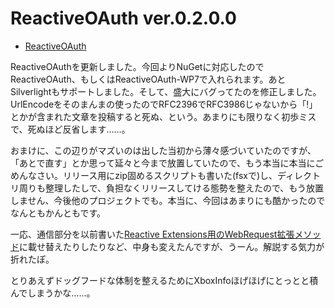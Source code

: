 # ReactiveOAuth ver.0.2.0.0

* [ReactiveOAuth](http://reactiveoauth.codeplex.com/ "ReactiveOAuth")

ReactiveOAuthを更新しました。今回よりNuGetに対応したのでReactiveOAuth、もしくはReactiveOAuth-WP7で入れられます。あとSilverlightもサポートしました。そして、盛大にバグってたのを修正しました。UrlEncodeをそのまんまの使ったのでRFC2396でRFC3986じゃないから「!」とかが含まれた文章を投稿すると死ぬ、という。あまりにも限りなく初歩ミスで、死ぬほど反省します……。

おまけに、この辺りがマズいのは出した当初から薄々感づいていたのですが、「あとで直す」とか思って延々と今まで放置していたので、もう本当に本当にごめんなさい。リリース用にzip固めるスクリプトも書いた(fsxで)し、ディレクトリ周りも整理したしで、負担なくリリースしてける態勢を整えたので、もう放置しません、今後他のプロジェクトでも。本当に、今回はあまりにも酷かったのでなんともかんともです。

一応、通信部分を以前書いた[Reactive Extensions用のWebRequest拡張メソッド](http://neue.cc/2010/11/26_286.html "neue cc - Reactive Extensions用のWebRequest拡張メソッド")に載せ替えたりしたりなど、中身も変えたんですが、うーん。解説する気力が折れたぽ。

とりあえずドッグフードな体制を整えるためにXboxInfoほげほげにとっとと積んでしまうかな……。